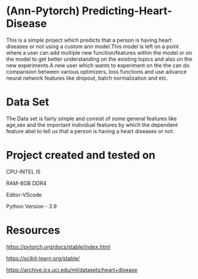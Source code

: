# (Ann-Pytorch) Predicting-Heart-Disease

This is a simple project which predicts that a person is having heart diseases or not using a custom ann model.This model is left on a point where a user can add multiple new function/features within the model or on the model to get better understanding on the existing topics and also on the new experiments.A new user which wants to experiment on the the can do comparision between various optimizers, loss functions and use advance neural network features like dropout, batch normalization and etc. 

# Data Set
The Data set is fairly simple and consist of some general features like age,sex and the important individual features by which the dependent feature abel to tell us that a person is having a heart diseases or not.

# Project created and tested on
CPU-INTEL I5

RAM-8GB DDR4 

Editor-VScode

Python Version - 3.9

# Resources
https://pytorch.org/docs/stable/index.html

https://scikit-learn.org/stable/

https://archive.ics.uci.edu/ml/datasets/heart+disease
